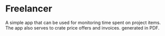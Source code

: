 # Freelancer
A simple app that can be used for monitoring time spent on project items. The app also serves to crate price offers and invoices.
generated in PDF.
